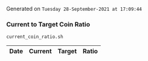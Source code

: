 Generated on `Tuesday 28-September-2021 at 17:09:44`

### Current to Target Coin Ratio
`current_coin_ratio.sh`

Date|Current|Target|Ratio
---|---|---|---
